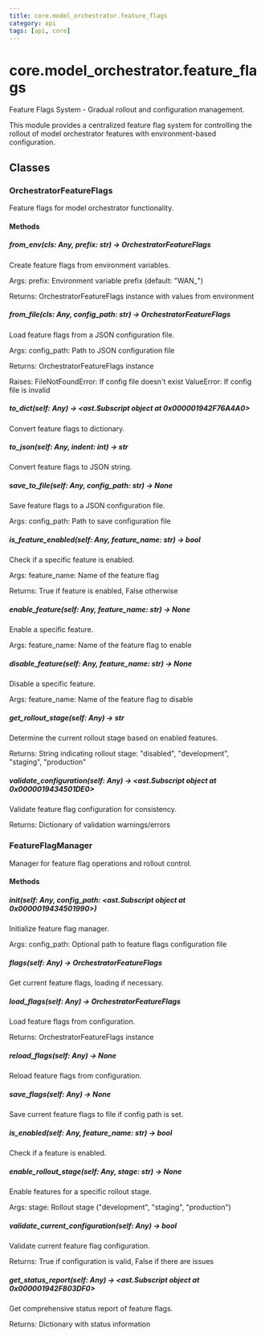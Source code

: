 ```yaml
---
title: core.model_orchestrator.feature_flags
category: api
tags: [api, core]
---
```


# core.model_orchestrator.feature_flags

Feature Flags System - Gradual rollout and configuration management.

This module provides a centralized feature flag system for controlling
the rollout of model orchestrator features with environment-based configuration.

## Classes

### OrchestratorFeatureFlags

Feature flags for model orchestrator functionality.

#### Methods

##### from_env(cls: Any, prefix: str) -> OrchestratorFeatureFlags

Create feature flags from environment variables.

Args:
    prefix: Environment variable prefix (default: "WAN_")
    
Returns:
    OrchestratorFeatureFlags instance with values from environment

##### from_file(cls: Any, config_path: str) -> OrchestratorFeatureFlags

Load feature flags from a JSON configuration file.

Args:
    config_path: Path to JSON configuration file
    
Returns:
    OrchestratorFeatureFlags instance
    
Raises:
    FileNotFoundError: If config file doesn't exist
    ValueError: If config file is invalid

##### to_dict(self: Any) -> <ast.Subscript object at 0x000001942F76A4A0>

Convert feature flags to dictionary.

##### to_json(self: Any, indent: int) -> str

Convert feature flags to JSON string.

##### save_to_file(self: Any, config_path: str) -> None

Save feature flags to a JSON configuration file.

Args:
    config_path: Path to save configuration file

##### is_feature_enabled(self: Any, feature_name: str) -> bool

Check if a specific feature is enabled.

Args:
    feature_name: Name of the feature flag
    
Returns:
    True if feature is enabled, False otherwise

##### enable_feature(self: Any, feature_name: str) -> None

Enable a specific feature.

Args:
    feature_name: Name of the feature flag to enable

##### disable_feature(self: Any, feature_name: str) -> None

Disable a specific feature.

Args:
    feature_name: Name of the feature flag to disable

##### get_rollout_stage(self: Any) -> str

Determine the current rollout stage based on enabled features.

Returns:
    String indicating rollout stage: "disabled", "development", "staging", "production"

##### validate_configuration(self: Any) -> <ast.Subscript object at 0x0000019434501DE0>

Validate feature flag configuration for consistency.

Returns:
    Dictionary of validation warnings/errors

### FeatureFlagManager

Manager for feature flag operations and rollout control.

#### Methods

##### __init__(self: Any, config_path: <ast.Subscript object at 0x0000019434501990>)

Initialize feature flag manager.

Args:
    config_path: Optional path to feature flags configuration file

##### flags(self: Any) -> OrchestratorFeatureFlags

Get current feature flags, loading if necessary.

##### load_flags(self: Any) -> OrchestratorFeatureFlags

Load feature flags from configuration.

Returns:
    OrchestratorFeatureFlags instance

##### reload_flags(self: Any) -> None

Reload feature flags from configuration.

##### save_flags(self: Any) -> None

Save current feature flags to file if config path is set.

##### is_enabled(self: Any, feature_name: str) -> bool

Check if a feature is enabled.

##### enable_rollout_stage(self: Any, stage: str) -> None

Enable features for a specific rollout stage.

Args:
    stage: Rollout stage ("development", "staging", "production")

##### validate_current_configuration(self: Any) -> bool

Validate current feature flag configuration.

Returns:
    True if configuration is valid, False if there are issues

##### get_status_report(self: Any) -> <ast.Subscript object at 0x000001942F803DF0>

Get comprehensive status report of feature flags.

Returns:
    Dictionary with status information

